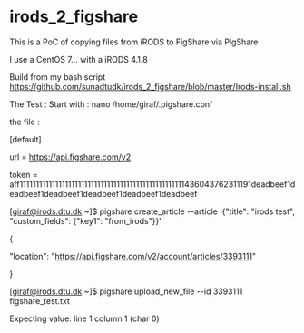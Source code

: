 # irods_2_figshare
This is a PoC of copying files from iRODS to FigShare via PigShare

I use a CentOS 7...  with a iRODS 4.1.8

Build from my bash script https://github.com/sunadtudk/irods_2_figshare/blob/master/Irods-install.sh

The Test :
Start with : 
nano /home/giraf/.pigshare.conf

the file :

[default]

url = https://api.figshare.com/v2

token = aff111111111111111111111111111111111111111111111111111436043762311191deadbeef1deadbeef1deadbeef1deadbeef1deadbeef1deadbeef

[giraf@irods.dtu.dk ~]$ pigshare create_article --article '{"title": "irods test", "custom_fields": {"key1": "from_irods"}}'

{

  "location": "https://api.figshare.com/v2/account/articles/3393111"

}

[giraf@irods.dtu.dk ~]$ pigshare upload_new_file --id 3393111 figshare_test.txt

Expecting value: line 1 column 1 (char 0)
